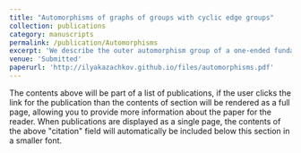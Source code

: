 ```yaml
---
title: "Automorphisms of graphs of groups with cyclic edge groups"
collection: publications
category: manuscripts
permalink: /publication/Automorphisms
excerpt: 'We describe the outer automorphism group of a one-ended fundamental group of a graph of groups, when edge groups are cyclic, and vertex groups are torsion-free with cyclic centralisers. We show that in this case the outer automorphism group is virtually built from the outer automorphisms of the vertex groups (fixing some elements), the outer automorphisms of some associated generalised Baumslag-Solitar groups, and generalised twists - partial conjugations by elements in the centralisers of some elliptic elements in the group. '
venue: 'Submitted'
paperurl: 'http://ilyakazachkov.github.io/files/automorphisms.pdf'
---
```

The contents above will be part of a list of publications, if the user clicks the link for the publication than the contents of section will be rendered as a full page, allowing you to provide more information about the paper for the reader. When publications are displayed as a single page, the contents of the above "citation" field will automatically be included below this section in a smaller font.
